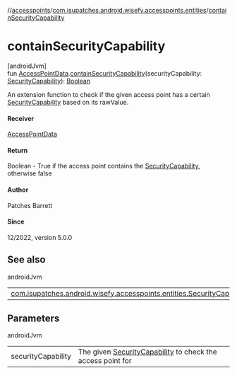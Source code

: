 //[accesspoints](../../index.md)/[com.isupatches.android.wisefy.accesspoints.entities](index.md)/[containSecurityCapability](contain-security-capability.md)

# containSecurityCapability

[androidJvm]\
fun [AccessPointData](-access-point-data/index.md).[containSecurityCapability](contain-security-capability.md)(securityCapability: [SecurityCapability](-security-capability/index.md)): [Boolean](https://kotlinlang.org/api/latest/jvm/stdlib/kotlin/-boolean/index.html)

An extension function to check if the given access point has a certain [SecurityCapability](-security-capability/index.md) based on its rawValue.

#### Receiver

[AccessPointData](-access-point-data/index.md)

#### Return

Boolean - True if the access point contains the [SecurityCapability](-security-capability/index.md), otherwise false

#### Author

Patches Barrett

#### Since

12/2022, version 5.0.0

## See also

androidJvm

| | |
|---|---|
| [com.isupatches.android.wisefy.accesspoints.entities.SecurityCapability](-security-capability/index.md) |  |

## Parameters

androidJvm

| | |
|---|---|
| securityCapability | The given [SecurityCapability](-security-capability/index.md) to check the access point for |

